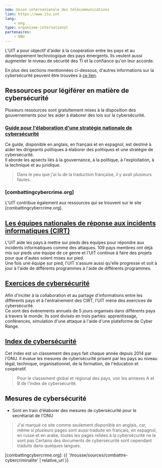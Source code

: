 ```yaml
---
nom: Union internationale des télécommunications
lien: https://www.itu.int
lang:
    - eng
type: organisme-international
partenaires:
    - ONU
---
```

L'UIT a pour objectif d'aider à la coopération entre les pays et au développement technologique des pays émergents. Ils veulent aussi augmenter le niveau de sécurité des TI et la confiance qu'on leur accorde.

En plus des sections mentionnées ci-dessous, d'autres informations sur la cybersécurité peuvent être trouvées à [ce lien](https://www.itu.int/en/ITU-D/Cybersecurity/Pages/default.aspx).

## Ressources pour légiférer en matière de cybersécurité
Plusieurs ressources sont gratuitement mises à la disposition des gouvernements pour les aider à élaborer des lois sur la cybersécurité.

### [Guide pour l'élaboration d'une stratégie nationale de cybersécurité](https://www.itu.int/en/ITU-D/Cybersecurity/Pages/cybersecurity-national-strategies.aspx)
Ce guide, disponible en anglais, en français et en espagnol, est destiné à aider les dirigeants politiques à élaborer des politiques et une stratégie de cybersécurité.  
Il aborde les apsects liés à la gouvernance, à la politique, à l'exploitation, à la technique et au juridique.
> Dans le peu que j'ai lu de la traduction française, il y avait plusieurs fautes.

### [combattingcybercrime.org]
L'UIT contribue également aux ressources qui se trouvent sur le site [combattingcybercrime.org].

## [Les équipes nationales de réponse aux incidents informatiques (CIRT)](https://www.itu.int/en/ITU-D/Cybersecurity/Pages/national-CIRT.aspx)
L'UIT aide les pays à mettre sur pieds des équipes pour répondre aux incidents informatiques comme des attaques. 109 pays membres ont déjà mis sur pieds une équipe de ce genre et l'UIT continue à faire des projets pour que d'autes soient mises sur pied.  
Une fois une équipe sur pied, l'UIT s'assure aussi qu'elle progresse et soit à jour à l'aide de différents programmes à l'aide de différents programmes.  

## [Exercices de cybersécurité](https://www.itu.int/en/ITU-D/Cybersecurity/Pages/cyberdrills.aspx)
Afin d'inciter à la collaboration et au partage d'informations entre les différents pays et à l'entraînement des CIRT, l'UIT mène des exercices de cybersécurité.  
Ce sont des évènements annuels de 5 jours organisés dans différents pays à travers le monde. Ils sont divisés en trois parties: apprentissage, conférences, simulation d'une attaque à l'aide d'une plateforme de Cyber Range.

## [Index de cybersécurité](https://www.itu.int/en/ITU-D/Cybersecurity/Pages/global-cybersecurity-index.aspx)
Cet index est un classement des pays fait chaque année depuis 2014 par l'ONU. Il évalue les mesures de cybersécurité prisent par les pays au niveau légal, technique, organisationnel, de la formation, de l'éducation et coopératif.
> Pour le classement global et régional des pays, voir les annexes A et B de l'index de cybersécurité.

## Mesures de cybersécurité
* Sont en train d'élaborer des mesures de cybersécurité pour le secrétariat de l'ONU

> J'ai marqué ce site comme seulement disponible en anglais, car, même si plusieurs pages sont aussi traduite en français, en espagnol, en russe et en arabe, toutes les pages reliées à la cybersécurité ne le sont pas Certains des documents de cybersécurité sont cependant traduits dans quelques langues.

[combattingcybercrime.org]: {{ '/trousse/sources/combattre-cybercriminalite' | relative_url }}
